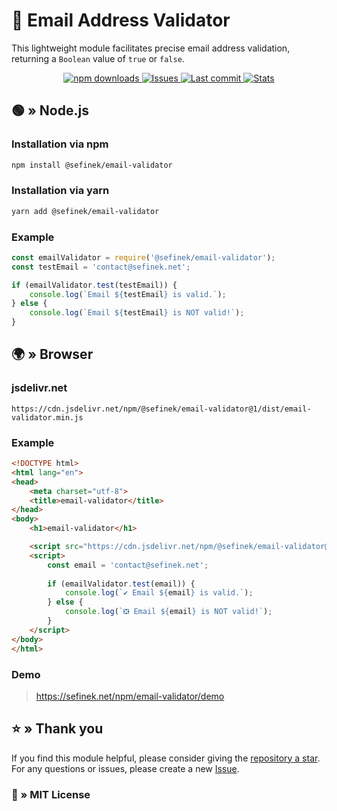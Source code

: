 # 📨 Email Address Validator
This lightweight module facilitates precise email address validation, returning a `Boolean` value of `true` or `false`.

<div align="center">
    <a href="https://www.npmjs.com/package/@sefinek/email-validator">
        <img src="https://img.shields.io/npm/dm/@sefinek/email-validator" alt="npm downloads">
    </a>
    <a href="https://github.com/sefinek/email-validator/issues">
        <img src="https://img.shields.io/github/issues/sefinek/email-validator" alt="Issues">
    </a>
    <a href="https://github.com/sefinek/email-validator/commits/main">
        <img src="https://img.shields.io/github/last-commit/sefinek/email-validator" alt="Last commit">
    </a>
    <a href="https://www.jsdelivr.com/package/npm/@sefinek/email-validator">
        <img src="https://data.jsdelivr.com/v1/package/npm/@sefinek/email-validator/badge?style=rounded" alt="Stats">
    </a>
</div>


## 🟢 » Node.js
### Installation via npm
```bash
npm install @sefinek/email-validator
```

### Installation via yarn
```bash
yarn add @sefinek/email-validator
```

### Example
```js
const emailValidator = require('@sefinek/email-validator');
const testEmail = 'contact@sefinek.net';

if (emailValidator.test(testEmail)) {
    console.log(`Email ${testEmail} is valid.`);
} else {
    console.log(`Email ${testEmail} is NOT valid!`);
}
```


## 🌍 » Browser
### jsdelivr.net
```
https://cdn.jsdelivr.net/npm/@sefinek/email-validator@1/dist/email-validator.min.js
```

### Example
```html
<!DOCTYPE html>
<html lang="en">
<head>
    <meta charset="utf-8">
    <title>email-validator</title>
</head>
<body>
    <h1>email-validator</h1>

    <script src="https://cdn.jsdelivr.net/npm/@sefinek/email-validator@1/dist/email-validator.min.js"></script>
    <script>
        const email = 'contact@sefinek.net';
        
        if (emailValidator.test(email)) {
            console.log(`✔️ Email ${email} is valid.`);
        } else {
            console.log(`❎ Email ${email} is NOT valid!`);
        }
    </script>
</body>
</html>
```

### Demo
> https://sefinek.net/npm/email-validator/demo


## ⭐ » Thank you
If you find this module helpful, please consider giving the [repository a star](https://github.com/sefinek/email-validator).
For any questions or issues, please create a new [Issue](https://github.com/sefinek/email-validator/issues/new).


### 📑 » MIT License